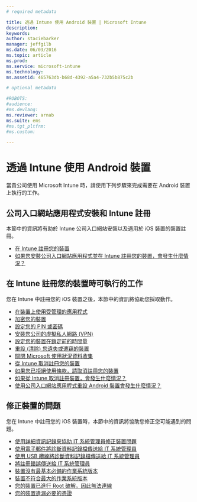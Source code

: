 ```yaml
---
# required metadata

title: 透過 Intune 使用 Android 裝置 | Microsoft Intune
description:
keywords:
author: staciebarker
manager: jeffgilb
ms.date: 06/03/2016
ms.topic: article
ms.prod:
ms.service: microsoft-intune
ms.technology:
ms.assetid: 465763db-b68d-4392-a5a4-732b5b875c2b

# optional metadata

#ROBOTS:
#audience:
#ms.devlang:
ms.reviewer: arnab
ms.suite: ems
#ms.tgt_pltfrm:
#ms.custom:

---
```



# 透過 Intune 使用 Android 裝置

當貴公司使用 Microsoft Intune 時，請使用下列步驟來完成需要在 Android 裝置上執行的工作。

## 公司入口網站應用程式安裝和 Intune 註冊

本節中的資訊將有助於 Intune 公司入口網站安裝以及適用於 iOS 裝置的裝置註冊。

- [在 Intune 註冊您的裝置](enroll-your-device-in-Intune-android.md)</br>
- [如果您安裝公司入口網站應用程式並在 Intune 註冊您的裝置，會發生什麼情況？](what-happens-if-you-install-the-company-portal-app-and-enroll-your-device-in-intune-android.md)

## 在 Intune 註冊您的裝置時可執行的工作

您在 Intune 中註冊您的 iOS 裝置之後，本節中的資訊將協助您採取動作。

- [在裝置上使用受管理的應用程式](use-managed-apps-on-your-device-android.md)</br>
- [加密您的裝置](encrypt-your-device-android.md)</br>
- [設定您的 PIN 或密碼](set-your-pin-or-password-android.md)</br>
- [安裝您公司的虛擬私人網路 (VPN)](install-your-companys-virtual-private-network-VPN-android.md)</br>
- [設定您的裝置在鎖定前的時間量](set-the-amount-of-time-before-your-device-is-locked-android.md)</br>
- [重設 (清除) 您遺失或遭竊的裝置](reset-erase-your-lost-or-stolen-device-android.md)</br>
- [關閉 Microsoft 使用狀況資料收集](turn-off-microsoft-usage-data-collection-android.md)</br>
- [從 Intune 取消註冊您的裝置](unenroll-your-device-from-intune-android.md)</br>
- [如果您已拒絕使用條款，請取消註冊您的裝置](unenroll-your-device-from-intune-if-you-declined-terms-of-use-android.md)</br>
- [如果從 Intune 取消註冊裝置，會發生什麼情況？](what-happens-if-you-unenroll-your-device-from-intune-android.md)</br>
- [使用公司入口網站應用程式重設 Android 裝置會發生什麼情況？](what-happens-if-you-reset-your-device-using-the-company-portal-android.md)

## 修正裝置的問題

您在 Intune 中註冊您的 iOS 裝置時，本節中的資訊將協助您修正您可能遇到的問題。

- [使用詳細資訊記錄來協助 IT 系統管理員修正裝置問題](use-verbose-logging-to-help-your-it-administrator-fix-device-issues-android.md)</br>
- [使用電子郵件將診斷資料記錄檔傳送給 IT 系統管理員](send-diagnostic-data-logs-to-your-it-administrator-using-email-android.md)</br>
- [使用 USB 纜線將診斷資料記錄檔傳送給 IT 系統管理員](send-diagnostic-data-logs-to-your-it-administrator-using-a-usb-cable-android.md)</br>
- [將註冊錯誤傳送給 IT 系統管理員](send-enrollment-errors-to-your-it-administrator-android.md)</br>
- [裝置沒有最基本必備的作業系統版本](device-doesnt-have-the-required-minimum-operating-system-version-android.md)</br>
- [裝置不符合最大的作業系統版本](device-doesnt-comply-with-maximum-operating-system-version-android.md)</br>
- [您的裝置已進行 Root 破解，因此無法連線](your-device-is-rooted-and-you-cant-connect-android.md)</br>
- [您的裝置遺漏必要的憑證](your-device-is-missing-a-required-certificate-android.md)</br>




<!--HONumber=Jun16_HO1-->


